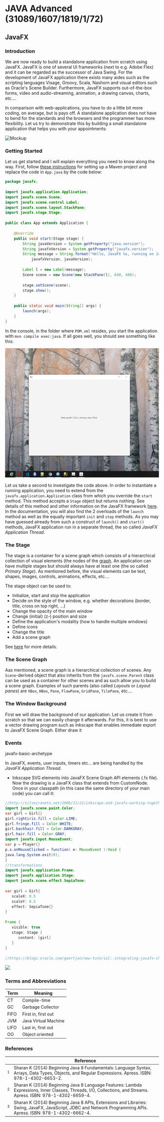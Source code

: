 # JAVA Advanced (31089/1607/1819/1/72)
## JavaFX
### Introduction

We are now ready to build a standalone application from scratch using JavaFX. JavaFX is one of several UI frameworks (next to e.g. Adobe Flex) and it can be regarded as the successor of Java Swing. For the development of JavaFX application there exists many aides such as the scripting languages Visage, Groovy, Scala, Nashorn and visual editors such as Oracle's Scene Builder. Furthermore, JavaFX supports out-of-the-box forms, video and audio-streaming, animation, a drawing canvas, charts, etc....

In comparison with web-applications, you have to do a little bit more coding, on average, but is pays off. A standalone application does not have to bend for the standards and the browsers and the programmer has more flexibility. Let us try to demonstrate this by building a small standalone application that helps you with your appointments:

![Mockup](Media/Mockup.jpg)

### Getting Started

Let us get started and I will explain everything you need to know along the way. First, follow [these instructions](https://openjfx.io/openjfx-docs/) for setting up a Maven project and replace the code in `App.java` by the code below:

```java
package javafx;

import javafx.application.Application;
import javafx.scene.Scene;
import javafx.scene.control.Label;
import javafx.scene.layout.StackPane;
import javafx.stage.Stage;

public class App extends Application {

	@Override
	public void start(Stage stage) {
		String javaVersion = System.getProperty("java.version");
		String javafxVersion = System.getProperty("javafx.version");
		String message = String.format("Hello, JavaFX %s, running on Java %s.",
			javafxVersion, javaVersion);

		Label l = new Label(message);
		Scene scene = new Scene(new StackPane(l), 640, 480);
		
		stage.setScene(scene);
		stage.show();
	}

	public static void main(String[] args) {
		launch(args);
	}
}
```

In the console, in the folder where `POM.xml` resides, you start the application with `mvn compile exec:java`. If all goes well, you should see something like this:

![](Media/App_01.jpg)

Let us take a second to investigate the code above. In order to instantiate a running application, you need to extend from the `javafx.application.Application` class from which you override the `start` method. This method accepts a `Stage` object but returns nothing. See details of this method and other information on the JavaFX framework [here](https://openjfx.io/javadoc/11/javafx.graphics/javafx/application/Application.html#start(javafx.stage.Stage)). In the documentation, you will also find the 2 overloads of the `launch` method as well as the equally important `init` and `stop` methods. As you may have guessed already from such a construct of `launch()` and `start()` methods, JavaFX application run in a separate thread, the so called *JavaFX Application Thread*.

### The Stage

The stage is a container for a scene graph which consists of a hierarchical collection of visual elements (the nodes of the [graph](https://en.wikipedia.org/wiki/Graph_theory). An application can have multiple stages but should always have at least one (the so called *Primary Stage*). As mentioned before, the visual elements can be text, shapes, images, controls, animations, effects, etc&hellip;.

The stage object can be used to:

- Initialize, start and stop the application
- Decide on the style of the window, e.g. whether decorations (border, title, cross on top right, &hellip;)
- Change the opacity of the main window
- Change (initial) (z-) position and size
- Define the application's modality (how to handle multiple windows)
- Define icons
- Change the title
- Add a scene graph

See [here](https://openjfx.io/javadoc/11/javafx.graphics/javafx/stage/Stage.html#method.summary) for more details.

### The Scene Graph

Aas mentioned, a scene graph is a hierarchical collection of scenes. Any `Scene`-derived object that also inherits from the `javafx.scene.Parent` class can be used as a container for other scenes and as such allow you to build a scene graph. Examples of such parents (also called *Layouts* or *Layout panes*) are `VBox`, `HBox`, `Pane`, `FlowPane`, `GridPane`, `TilePane`, etc&hellip;.

### The Window Background

First we will draw the background of our application. Let us create it from scratch so that we can easily change it afterwards. For this, it is best to use a vector drawing program such as Inkscape that enables immediate export to JavaFX Scene Graph. Either draw it 


### Events

javafx-basic-archetype

In JavaFX, events, user inputs, timers etc...  are being handled by the *JavaFX Application Thread*.

- Inkscape SVG elements into JavaFX Scene Graph API elements (.fx file). Now the drawing is a JavaFX class that extends from CustomNode. Once in your classpath (in this case the same directory of your main code) you can call it:

```java
//http://silveiraneto.net/2008/11/21/inkscape-and-javafx-working-together/
import javafx.scene.paint.Color;
var girl = Girl{}
girl.rightiris.fill = Color.LIME;
girl.fringe.fill = Color.WHITE;
girl.backhair.fill = Color.DARKGRAY;
girl.hair.fill = Color.GRAY;
import javafx.input.MouseEvent;
var p = Player{}
p.x.onMouseClicked = function( e: MouseEvent ):Void {
java.lang.System.exit(0);
}
//transformations
import javafx.application.Frame;
import javafx.application.Stage;
import javafx.scene.effect.SepiaTone;
 
var girl = Girl{
   scaleX: 0.5
   scaleY: 0.5
   effect: SepiaTone{}
}
 
Frame {
   visible: true
   stage: Stage {
      content: [girl]
   }
}

//https://blogs.oracle.com/geertjan/new-tutorial:-integrating-javafx-charts-into-the-netbeans-rcp-part-1
```


![](https://carlfx.files.wordpress.com/2011/12/1_book_swiss_armyknife.png)

### Terms and Abbreviations

| Term | Meaning              |
|------|----------------------|
| CT   | Compile-time         |
| GC   | Garbage Collector    |
| FIFO | First in, first out  |
| JVM  | Java Virtual Machine |
| LIFO | Last in, first out   |
| OO   | Object oriented      |

### References

||Reference|
|-|-|
|<sup>1</sup>|Sharan K (2014) Beginning Java 8 Fundamentals: Language Syntax, Arrays, Data Types, Objects, and Regular Expressions. Apress. ISBN: 978-1-4302-6653-2.|
|<sup>2</sup>|Sharan K (2014) Beginning Java 8 Language Features: Lambda Expressions, Inner Classes, Threads, I/O, Collections, and Streams. Apress. ISBN: 978-1-4302-6659-4.|
|<sup>3</sup>|Sharan K (2014) Beginning Java 8 APIs, Extensions and Libraries: Swing, JavaFX, JavaScript, JDBC and Network Programming APIs. Apress. ISBN: 978-1-4302-6662-4.|
